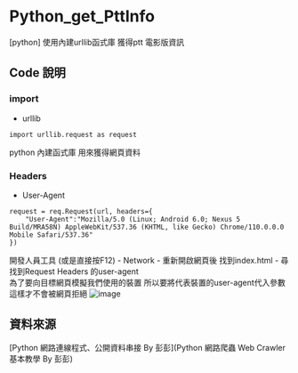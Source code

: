 # Python_get_PttInfo
[python] 使用內建urllib函式庫 獲得ptt 電影版資訊

## Code 說明
### import
* urllib  
```
import urllib.request as request
```
python 內建函式庫 用來獲得網頁資料
  
### Headers 
* User-Agent  
```
request = req.Request(url, headers={
    "User-Agent":"Mozilla/5.0 (Linux; Android 6.0; Nexus 5 Build/MRA58N) AppleWebKit/537.36 (KHTML, like Gecko) Chrome/110.0.0.0 Mobile Safari/537.36"
})
```
開發人員工具 (或是直接按F12) - Network - 重新開啟網頁後 找到index.html - 尋找到Request Headers 的user-agent   
為了要向目標網頁模擬我們使用的裝置 所以要將代表裝置的user-agent代入參數 這樣才不會被網頁拒絕
![image](https://user-images.githubusercontent.com/107610680/222087210-6a58fb4f-88f0-4b08-b502-0b7664a99e02.png)



## 資料來源
[Python 網路連線程式、公開資料串接 By 彭彭](Python 網路爬蟲 Web Crawler 基本教學 By 彭彭)
